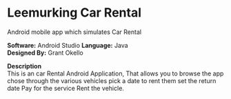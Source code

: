 # Leemurking Car Rental
Android mobile app which simulates Car Rental

**Software:** Android Studio
**Language:** Java<br>
**Designed By:** Grant Okello

**Description**<br>
This is an car Rental Android Application,
That allows you to browse the app chose through the various vehicles
pick a date to rent them
set the return date
Pay for the service
Rent the vehicle.



